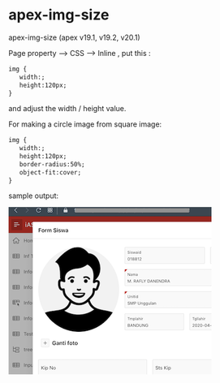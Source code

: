 # apex-img-size
apex-img-size (apex v19.1, v19.2, v20.1)

Page property --> CSS --> Inline , put this :
```
img {
   width:;
   height:120px;
}
```
and adjust the width / height value.

For making a circle image from square image:
```
img {
   width:;
   height:120px;
   border-radius:50%;
   object-fit:cover;
}
```
sample output:

<img src="a.png">
